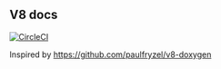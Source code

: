 ## V8 docs
[![CircleCI](https://circleci.com/gh/gengjiawen/v8-docs.svg?style=svg)](https://circleci.com/gh/gengjiawen/v8-docs)

Inspired by https://github.com/paulfryzel/v8-doxygen
